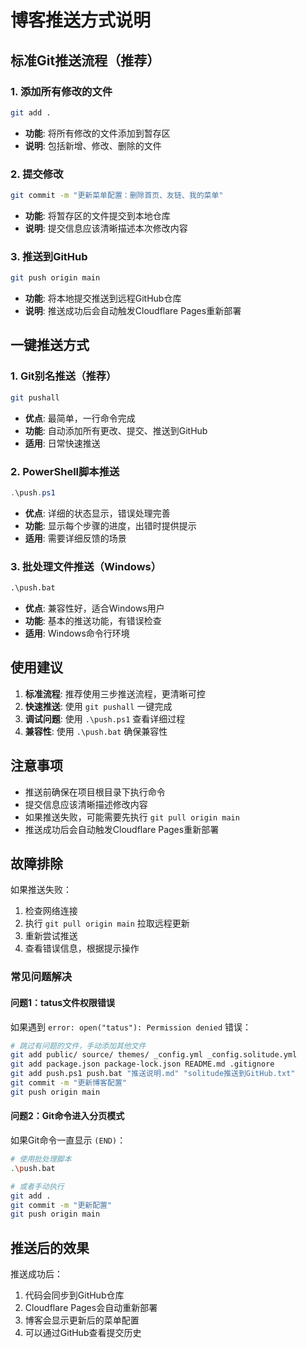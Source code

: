 # 博客推送方式说明

## 标准Git推送流程（推荐）

### 1. 添加所有修改的文件
```bash
git add .
```
- **功能**: 将所有修改的文件添加到暂存区
- **说明**: 包括新增、修改、删除的文件

### 2. 提交修改
```bash
git commit -m "更新菜单配置：删除首页、友链、我的菜单"
```
- **功能**: 将暂存区的文件提交到本地仓库
- **说明**: 提交信息应该清晰描述本次修改内容

### 3. 推送到GitHub
```bash
git push origin main
```
- **功能**: 将本地提交推送到远程GitHub仓库
- **说明**: 推送成功后会自动触发Cloudflare Pages重新部署

## 一键推送方式

### 1. Git别名推送（推荐）
```bash
git pushall
```
- **优点**: 最简单，一行命令完成
- **功能**: 自动添加所有更改、提交、推送到GitHub
- **适用**: 日常快速推送

### 2. PowerShell脚本推送
```powershell
.\push.ps1
```
- **优点**: 详细的状态显示，错误处理完善
- **功能**: 显示每个步骤的进度，出错时提供提示
- **适用**: 需要详细反馈的场景

### 3. 批处理文件推送（Windows）
```cmd
.\push.bat
```
- **优点**: 兼容性好，适合Windows用户
- **功能**: 基本的推送功能，有错误检查
- **适用**: Windows命令行环境

## 使用建议

1. **标准流程**: 推荐使用三步推送流程，更清晰可控
2. **快速推送**: 使用 `git pushall` 一键完成
3. **调试问题**: 使用 `.\push.ps1` 查看详细过程
4. **兼容性**: 使用 `.\push.bat` 确保兼容性

## 注意事项

- 推送前确保在项目根目录下执行命令
- 提交信息应该清晰描述修改内容
- 如果推送失败，可能需要先执行 `git pull origin main`
- 推送成功后会自动触发Cloudflare Pages重新部署

## 故障排除

如果推送失败：
1. 检查网络连接
2. 执行 `git pull origin main` 拉取远程更新
3. 重新尝试推送
4. 查看错误信息，根据提示操作

### 常见问题解决

#### 问题1：tatus文件权限错误
如果遇到 `error: open("tatus"): Permission denied` 错误：
```bash
# 跳过有问题的文件，手动添加其他文件
git add public/ source/ themes/ _config.yml _config.solitude.yml
git add package.json package-lock.json README.md .gitignore
git add push.ps1 push.bat "推送说明.md" "solitude推送到GitHub.txt"
git commit -m "更新博客配置"
git push origin main
```

#### 问题2：Git命令进入分页模式
如果Git命令一直显示 `(END)`：
```bash
# 使用批处理脚本
.\push.bat

# 或者手动执行
git add .
git commit -m "更新配置"
git push origin main
```

## 推送后的效果

推送成功后：
1. 代码会同步到GitHub仓库
2. Cloudflare Pages会自动重新部署
3. 博客会显示更新后的菜单配置
4. 可以通过GitHub查看提交历史 